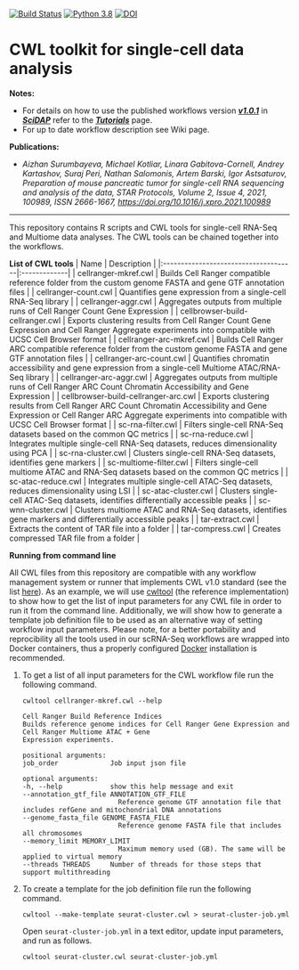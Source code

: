 [![Build Status](https://app.travis-ci.com/Barski-lab/scRNA-Seq-Analysis.svg?branch=main)](https://app.travis-ci.com/Barski-lab/scRNA-Seq-Analysis)
[![Python 3.8](https://img.shields.io/badge/python-3.8-green.svg)](https://www.python.org/downloads/release/python-38/)
[![DOI](https://zenodo.org/badge/DOI/10.5281/zenodo.5315021.svg)](https://doi.org/10.5281/zenodo.5315021)

# CWL toolkit for single-cell data analysis

**Notes:**
- For details on how to use the published workflows version ***[v1.0.1](https://github.com/Barski-lab/scRNA-Seq-Analysis/tree/v1.0.1)*** in ***[SciDAP](https://scidap.com/)*** refer to the ***[Tutorials](https://barski-lab.github.io/sc-seq-analysis/)*** page.
- For up to date workflow description see Wiki page.

**Publications:**

- *Aizhan Surumbayeva, Michael Kotliar, Linara Gabitova-Cornell, Andrey Kartashov, Suraj Peri, Nathan Salomonis, Artem Barski, Igor Astsaturov, Preparation of mouse pancreatic tumor for single-cell RNA sequencing and analysis of the data, STAR Protocols, Volume 2, Issue 4, 2021, 100989, ISSN 2666-1667,
https://doi.org/10.1016/j.xpro.2021.100989*

--------

This repository contains R scripts and CWL tools for single-cell RNA-Seq and Multiome data analyses. The CWL tools can be chained together into the workflows.

**List of CWL tools**
| Name                                 | Description  |
|:-------------------------------------|:-------------|
| cellranger-mkref.cwl                 | Builds Cell Ranger compatible reference folder from the custom genome FASTA and gene GTF annotation files |
| cellranger-count.cwl                 | Quantifies gene expression from a single-cell RNA-Seq library |
| cellranger-aggr.cwl                  | Aggregates outputs from multiple runs of Cell Ranger Count Gene Expression |
| cellbrowser-build-cellranger.cwl     | Exports clustering results from Cell Ranger Count Gene Expression and Cell Ranger Aggregate experiments into compatible with UCSC Cell Browser format |
| cellranger-arc-mkref.cwl             | Builds Cell Ranger ARC compatible reference folder from the custom genome FASTA and gene GTF annotation files |
| cellranger-arc-count.cwl             | Quantifies chromatin accessibility and gene expression from a single-cell Multiome ATAC/RNA-Seq library |
| cellranger-arc-aggr.cwl              | Aggregates outputs from multiple runs of Cell Ranger ARC Count Chromatin Accessibility and Gene Expression |
| cellbrowser-build-cellranger-arc.cwl | Exports clustering results from Cell Ranger ARC Count Chromatin Accessibility and Gene Expression or Cell Ranger ARC Aggregate experiments into compatible with UCSC Cell Browser format |
| sc-rna-filter.cwl                    | Filters single-cell RNA-Seq datasets based on the common QC metrics |
| sc-rna-reduce.cwl                    | Integrates multiple single-cell RNA-Seq datasets, reduces dimensionality using PCA |
| sc-rna-cluster.cwl                   | Clusters single-cell RNA-Seq datasets, identifies gene markers |
| sc-multiome-filter.cwl               | Filters single-cell multiome ATAC and RNA-Seq datasets based on the common QC metrics |
| sc-atac-reduce.cwl                   | Integrates multiple single-cell ATAC-Seq datasets, reduces dimensionality using LSI |
| sc-atac-cluster.cwl                  | Clusters single-cell ATAC-Seq datasets, identifies differentially accessible peaks |
| sc-wnn-cluster.cwl                   | Clusters multiome ATAC and RNA-Seq datasets, identifies gene markers and differentially accessible peaks |
| tar-extract.cwl                      | Extracts the content of TAR file into a folder |
| tar-compress.cwl                     | Creates compressed TAR file from a folder |

**Running from command line**

All CWL files from this repository are compatible with any workflow management system or runner that implements CWL v1.0 standard (see the list [here](https://www.commonwl.org/#Implementations)). As an example, we will use [cwltool](https://github.com/common-workflow-language/cwltool) (the reference implementation) to show how to get the list of input parameters for any CWL file in order to run it from the command line. Additionally, we will show how to generate a template job definition file to be used as an alternative way of setting workflow input parameters. Please note, for a better portability and reprocibility all the tools used in our scRNA-Seq workflows are wrapped into Docker containers, thus a properly configured [Docker](https://www.docker.com/) installation is recommended.

1. To get a list of all input parameters for the CWL workflow file run the following command.

    ```
    cwltool cellranger-mkref.cwl --help

    Cell Ranger Build Reference Indices
    Builds reference genome indices for Cell Ranger Gene Expression and Cell Ranger Multiome ATAC + Gene
    Expression experiments.

    positional arguments:
    job_order             Job input json file

    optional arguments:
    -h, --help            show this help message and exit
    --annotation_gtf_file ANNOTATION_GTF_FILE
                            Reference genome GTF annotation file that includes refGene and mitochondrial DNA annotations
    --genome_fasta_file GENOME_FASTA_FILE
                            Reference genome FASTA file that includes all chromosomes
    --memory_limit MEMORY_LIMIT
                            Maximum memory used (GB). The same will be applied to virtual memory
    --threads THREADS     Number of threads for those steps that support multithreading
    ```
2. To create a template for the job definition file run the following command.

    ```
    cwltool --make-template seurat-cluster.cwl > seurat-cluster-job.yml
    ```
    Open `seurat-cluster-job.yml` in a text editor, update input parameters, and run as follows.
    ```
    cwltool seurat-cluster.cwl seurat-cluster-job.yml
    ```